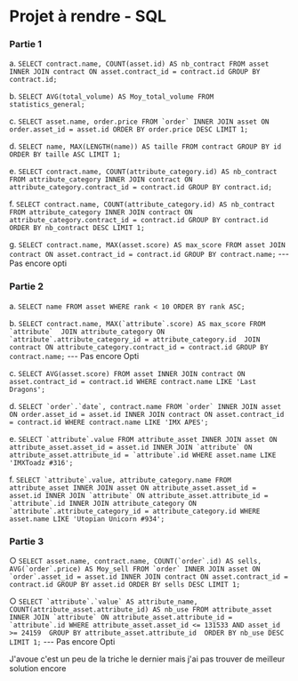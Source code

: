 # Projet à rendre - SQL

### Partie 1

a. ```SELECT contract.name, COUNT(asset.id) AS nb_contract FROM asset INNER JOIN contract ON asset.contract_id = contract.id GROUP BY contract.id;```

b. ```SELECT AVG(total_volume) AS Moy_total_volume FROM statistics_general;```

c. ```SELECT asset.name, order.price FROM `order` INNER JOIN asset ON order.asset_id = asset.id ORDER BY order.price DESC LIMIT 1;```

d. ```SELECT name, MAX(LENGTH(name)) AS taille FROM contract GROUP BY id ORDER BY taille ASC LIMIT 1;```

e. ```SELECT contract.name, COUNT(attribute_category.id) AS nb_contract FROM attribute_category INNER JOIN contract ON attribute_category.contract_id = contract.id GROUP BY contract.id;```

f. ```SELECT contract.name, COUNT(attribute_category.id) AS nb_contract FROM attribute_category INNER JOIN contract ON attribute_category.contract_id = contract.id GROUP BY contract.id ORDER BY nb_contract DESC LIMIT 1;```

g. ```SELECT contract.name, MAX(asset.score) AS max_score FROM asset JOIN contract ON asset.contract_id = contract.id GROUP BY contract.name;``` --- Pas encore opti

### Partie 2

a. ```SELECT name FROM asset WHERE rank < 10 ORDER BY rank ASC;```

b. ```SELECT contract.name, MAX(`attribute`.score) AS max_score FROM `attribute` 
JOIN attribute_category ON `attribute`.attribute_category_id = attribute_category.id 
JOIN contract ON attribute_category.contract_id = contract.id
GROUP BY contract.name;``` --- Pas encore Opti

c. ```SELECT AVG(asset.score) FROM asset INNER JOIN contract ON asset.contract_id = contract.id WHERE contract.name LIKE 'Last Dragons';```

d. ```SELECT `order`.`date`, contract.name FROM `order` INNER JOIN asset ON order.asset_id = asset.id INNER JOIN contract ON asset.contract_id = contract.id WHERE contract.name LIKE 'IMX APES';```

e. ```SELECT `attribute`.value FROM attribute_asset
INNER JOIN asset ON attribute_asset.asset_id = asset.id
INNER JOIN `attribute` ON attribute_asset.attribute_id = `attribute`.id
WHERE asset.name LIKE 'IMXToadz #316';```

f. ```SELECT `attribute`.value, attribute_category.name FROM attribute_asset
INNER JOIN asset ON attribute_asset.asset_id = asset.id
INNER JOIN `attribute` ON attribute_asset.attribute_id = `attribute`.id
INNER JOIN attribute_category ON `attribute`.attribute_category_id = attribute_category.id
WHERE asset.name LIKE 'Utopian Unicorn #934';```

### Partie 3

○ ```SELECT asset.name, contract.name, COUNT(`order`.id) AS sells, AVG(`order`.price) AS Moy_sell FROM `order`
INNER JOIN asset ON `order`.asset_id = asset.id
INNER JOIN contract ON asset.contract_id = contract.id
GROUP BY asset.id
ORDER BY sells DESC
LIMIT 1;```

○ ```SELECT `attribute`.`value` AS attribute_name, COUNT(attribute_asset.attribute_id) AS nb_use FROM attribute_asset 
INNER JOIN `attribute` ON attribute_asset.attribute_id = `attribute`.id
WHERE attribute_asset.asset_id <= 131533 AND asset_id >= 24159 
GROUP BY attribute_asset.attribute_id 
ORDER BY nb_use DESC 
LIMIT 1;``` --- Pas encore Opti

J'avoue c'est un peu de la triche le dernier mais j'ai pas trouver de meilleur solution encore
